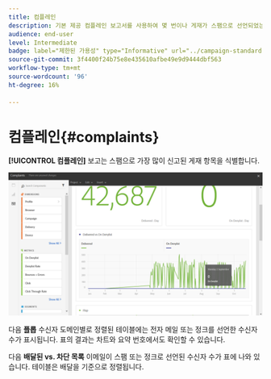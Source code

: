 ```yaml
---
title: 컴플레인
description: 기본 제공 컴플레인 보고서를 사용하여 몇 번이나 게재가 스팸으로 선언되었는지 알아봅니다.
audience: end-user
level: Intermediate
badge: label="제한된 가용성" type="Informative" url="../campaign-standard-migration-home.md" tooltip="마이그레이션된 사용자 Campaign Standard으로 제한됨"
source-git-commit: 3f4400f24b75e8e435610afbe49e9d9444dbf563
workflow-type: tm+mt
source-wordcount: '96'
ht-degree: 16%

---
```


# 컴플레인{#complaints}

**[!UICONTROL 컴플레인]** 보고는 스팸으로 가장 많이 신고된 게재 항목을 식별합니다.

![](assets/delivery_reports_complaints.png)

다음 **플롭** 수신자 도메인별로 정렬된 테이블에는 전자 메일 또는 정크를 선언한 수신자 수가 표시됩니다. 표의 결과는 차트와 요약 번호에서도 확인할 수 있습니다.

다음 **배달된 vs. 차단 목록** 이메일이 스팸 또는 정크로 선언된 수신자 수가 표에 나와 있습니다. 테이블은 배달을 기준으로 정렬됩니다.

